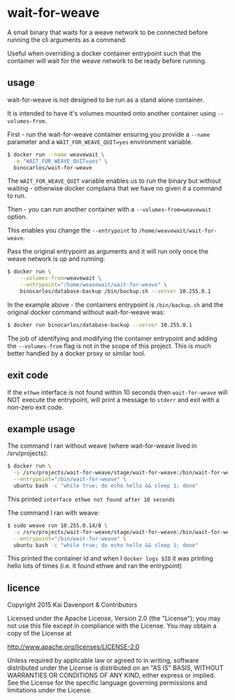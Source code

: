 # wait-for-weave

A small binary that waits for a weave network to be connected before running the cli arguments as a command.

Useful when overriding a docker container entrypoint such that the container will wait for the weave network to be ready before running.

## usage

wait-for-weave is not designed to be run as a stand alone container.

It is intended to have it's volumes mounted onto another container using `--volumes-from`.

First - run the wait-for-weave container ensuring you provide a `--name` parameter and a `WAIT_FOR_WEAVE_QUIT=yes` environment variable.

```bash
$ docker run --name weavewait \
  -e "WAIT_FOR_WEAVE_QUIT=yes" \
  binocarlos/wait-for-weave
```

The `WAIT_FOR_WEAVE_QUIT` variable enables us to run the binary but without waiting - otherwise docker complains that we have no given it a command to run.

Then - you can run another container with a `--volumes-from=weavewait` option.

This enables you change the `--entrypoint` to `/home/weavewait/wait-for-weave`.

Pass the original entrypoint as arguments and it will run only once the weave network is up and running:

```bash
$ docker run \
    --volumes-from=weavewait \
    --entrypoint="/home/weavewait/wait-for-weave" \
    binocarlos/database-backup /bin/backup.sh --server 10.255.0.1
```

In the example above - the containers entrypoint is `/bin/backup.sh` and the original docker command without wait-for-weave was:

```bash
$ docker run binocarlos/database-backup --server 10.255.0.1
```

The job of identifying and modifying the container entrypoint and adding the `--volumes-from` flag is not in the scope of this project.  This is much better handled by a docker proxy or similar tool.

## exit code

If the `ethwe` interface is not found within 10 seconds then `wait-for-weave` will NOT execute the entrypoint, will print a message to `stderr` and exit with a non-zero exit code.

## example usage

The command I ran without weave (where wait-for-weave lived in /srv/projects):

```bash
$ docker run \
  -v /srv/projects/wait-for-weave/stage/wait-for-weave:/bin/wait-for-weave \
  --entrypoint="/bin/wait-for-weave" \
  ubuntu bash -c "while true; do echo hello && sleep 1; done"
```

This printed `interface ethwe not found after 10 seconds`

The command I ran with weave:

```bash
$ sudo weave run 10.255.0.14/8 \
  -v /srv/projects/wait-for-weave/stage/wait-for-weave:/bin/wait-for-weave \
  --entrypoint="/bin/wait-for-weave" \
  ubuntu bash -c "while true; do echo hello && sleep 1; done"
```

This printed the container id and when I `docker logs $ID` it was printing hello lots of times (i.e. it found ethwe and ran the entrypoint)

## licence

Copyright 2015 Kai Davenport & Contributors

Licensed under the Apache License, Version 2.0 (the "License"); you may not use this file except in compliance with the License.  You may obtain a copy of the License at

   http://www.apache.org/licenses/LICENSE-2.0

Unless required by applicable law or agreed to in writing, software distributed under the License is distributed on an "AS IS" BASIS, WITHOUT WARRANTIES OR CONDITIONS OF ANY KIND, either express or implied.  See the License for the specific language governing permissions and limitations under the License.